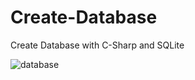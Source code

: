 # Create-Database
Create Database with C-Sharp and SQLite

![database](https://user-images.githubusercontent.com/41699132/147491856-90e0df4a-8117-4e4f-8fcf-92b98fbf1c81.png)
